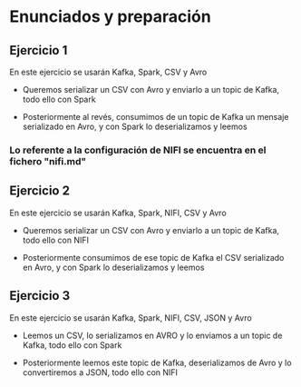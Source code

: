 # Enunciados y preparación 

## Ejercicio 1

En este ejercicio se usarán Kafka, Spark, CSV y Avro

- Queremos serializar un CSV con Avro y enviarlo a un topic de Kafka, todo ello con Spark

- Posteriormente al revés, consumimos de un topic de Kafka un mensaje serializado en Avro, y con Spark lo deserializamos y leemos


### Lo referente a la configuración de NIFI se encuentra en el fichero "nifi.md"


## Ejercicio 2

En este ejercicio se usarán Kafka, Spark, NIFI, CSV y Avro

- Queremos serializar un CSV con Avro y enviarlo a un topic de Kafka, todo ello con NIFI

- Posteriormente consumimos de ese topic de Kafka el CSV serializado en Avro, y con Spark lo deserializamos y leemos



## Ejercicio 3

En este ejercicio se usarán Kafka, Spark, NIFI, CSV, JSON y Avro

- Leemos un CSV, lo serializamos en AVRO y lo enviamos a un topic de Kafka, todo ello con Spark

- Posteriormente leemos este topic de Kafka, deserializamos de Avro y lo convertiremos a JSON, todo ello con NIFI
